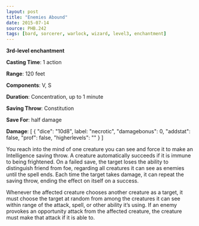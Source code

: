 ```yaml
---
layout: post
title: "Enemies Abound"
date: 2015-07-14
source: PHB.242
tags: [bard, sorcerer, warlock, wizard, level3, enchantment]
---
```


**3rd-level enchantment**

**Casting Time**: 1 action

**Range**: 120 feet

**Components**: V, S

**Duration**: Concentration, up to 1 minute

**Saving Throw**: Constitution

**Save For**: half damage

**Damage**: [ { "dice": "10d8", label: "necrotic", "damagebonus": 0, "addstat": false, "prof": false, "higherlevels": "" } ]

You reach into the mind of one creature you can see and force it to make an Intelligence saving throw. A creature automatically succeeds if it is immune to being 
frightened. On a failed save, the target loses the ability to distinguish friend from foe, regarding all creatures it can see as enemies until the spell ends. 
Each time the target takes damage, it can repeat the saving throw, ending the effect on itself on a success.

Whenever the affected creature chooses another creature as a target, it must choose the target at random from among the creatures it can see within range of the
attack, spell, or other ability it’s using. If an enemy provokes an opportunity attack from the affected creature, the creature must make that attack if it is able to.
